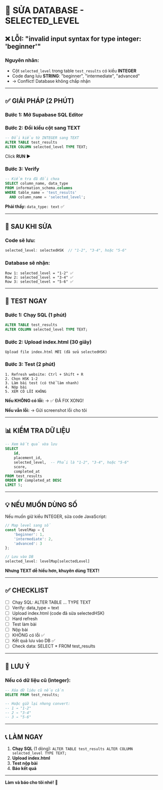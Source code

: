 # 🔧 SỬA DATABASE - SELECTED_LEVEL

## ❌ LỖI: "invalid input syntax for type integer: 'beginner'"

### Nguyên nhân:
- Cột `selected_level` trong table `test_results` có kiểu **INTEGER**
- Code đang lưu **STRING**: "beginner", "intermediate", "advanced"
- → Conflict! Database không chấp nhận

---

## ✅ GIẢI PHÁP (2 PHÚT)

### Bước 1: Mở Supabase SQL Editor

### Bước 2: Đổi kiểu cột sang TEXT

```sql
-- Đổi kiểu từ INTEGER sang TEXT
ALTER TABLE test_results 
ALTER COLUMN selected_level TYPE TEXT;
```

Click **RUN** ▶️

### Bước 3: Verify

```sql
-- Kiểm tra đã đổi chưa
SELECT column_name, data_type 
FROM information_schema.columns 
WHERE table_name = 'test_results' 
  AND column_name = 'selected_level';
```

**Phải thấy:** `data_type: text` ✅

---

## 🎯 SAU KHI SỬA

### Code sẽ lưu:
```javascript
selected_level: selectedHSK  // "1-2", "3-4", hoặc "5-6"
```

### Database sẽ nhận:
```
Row 1: selected_level = "1-2" ✅
Row 2: selected_level = "3-4" ✅
Row 3: selected_level = "5-6" ✅
```

---

## 🚀 TEST NGAY

### Bước 1: Chạy SQL (1 phút)
```sql
ALTER TABLE test_results 
ALTER COLUMN selected_level TYPE TEXT;
```

### Bước 2: Upload index.html (30 giây)
```
Upload file index.html MỚI (đã sửa selectedHSK)
```

### Bước 3: Test (2 phút)
```
1. Refresh website: Ctrl + Shift + R
2. Chọn HSK 1-2
3. Làm bài test (có thể làm nhanh)
4. Nộp bài
5. XEM CÓ LỖI KHÔNG
```

**Nếu KHÔNG có lỗi:**
→ ✅ ĐÃ FIX XONG!

**Nếu vẫn lỗi:**
→ Gửi screenshot lỗi cho tôi

---

## 📊 KIỂM TRA DỮ LIỆU

```sql
-- Xem kết quả vừa lưu
SELECT 
    id,
    placement_id,
    selected_level,  -- Phải là "1-2", "3-4", hoặc "5-6"
    score,
    completed_at
FROM test_results
ORDER BY completed_at DESC
LIMIT 5;
```

---

## 💡 NẾU MUỐN DÙNG SỐ

Nếu muốn giữ kiểu INTEGER, sửa code JavaScript:

```javascript
// Map level sang số
const levelMap = {
    'beginner': 1,
    'intermediate': 2,
    'advanced': 3
};

// Lưu vào DB
selected_level: levelMap[selectedLevel]
```

**Nhưng TEXT dễ hiểu hơn, khuyên dùng TEXT!**

---

## ✅ CHECKLIST

- [ ] Chạy SQL: ALTER TABLE ... TYPE TEXT
- [ ] Verify: data_type = text
- [ ] Upload index.html (code đã sửa selectedHSK)
- [ ] Hard refresh
- [ ] Test làm bài
- [ ] Nộp bài
- [ ] KHÔNG có lỗi ✅
- [ ] Kết quả lưu vào DB ✅
- [ ] Check data: SELECT * FROM test_results

---

## 🚨 LƯU Ý

### Nếu có dữ liệu cũ (integer):
```sql
-- Xóa dữ liệu cũ nếu cần
DELETE FROM test_results;

-- Hoặc giữ lại nhưng convert:
-- 1 → "1-2"
-- 2 → "3-4"
-- 3 → "5-6"
```

---

## 📞 LÀM NGAY

1. **Chạy SQL** (1 dòng): `ALTER TABLE test_results ALTER COLUMN selected_level TYPE TEXT;`
2. **Upload index.html**
3. **Test nộp bài**
4. **Báo kết quả**

---

**Làm và báo cho tôi nhé!** 🚀
